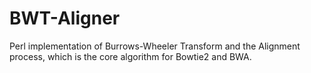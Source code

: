 # BWT-Aligner
Perl implementation of Burrows-Wheeler Transform and the Alignment process, which is the core algorithm for Bowtie2 and BWA.
